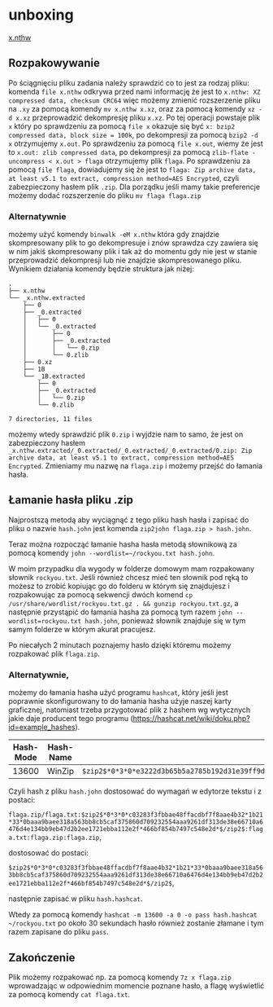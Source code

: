 # unboxing

[x.nthw](../../_resources/x.nthw)

## Rozpakowywanie

Po ściągnięciu pliku zadania należy sprawdzić co to jest za rodzaj pliku: komenda `file x.nthw` odkrywa przed nami informację że jest to `x.nthw: XZ compressed data, checksum CRC64` więc możemy zmienić rozszerzenie pliku na `.xy` za pomocą komendy `mv x.nthw x.xz`, oraz za pomocą komendy `xz -d x.xz` przeprowadzić dekompresję pliku `x.xz`.
Po tej operacji powstaje plik `x` który po sprawdzeniu za pomocą `file x` okazuje się być `x: bzip2 compressed data, block size = 100k`, po dekompresji za pomocą `bzip2 -d x` otrzymujemy `x.out`.
Po sprawdzeniu za pomocą `file x.out`, wiemy że jest to `x.out: zlib compressed data`, po dekompresji za pomocą `zlib-flate -uncompress < x.out > flaga` otrzymujemy plik `flaga`.
Po sprawdzeniu za pomocą `file flaga`, dowiadujemy się że jest to `flaga: Zip archive data, at least v5.1 to extract, compression method=AES Encrypted`, czyli zabezpieczony hasłem plik `.zip`. Dla porządku jeśli mamy takie preferencje możemy dodać rozszerzenie do pliku `mv flaga flaga.zip`

### Alternatywnie 

możemy użyć komendy `binwalk -eM x.nthw` która gdy znajdzie skompresowany plik to go dekompresuje i znów sprawdza czy zawiera się w nim jakiś skompresowany plik i tak aż do momentu gdy nie jest w stanie przeprowadzić dekompresji lub nie znajdzie skompresowanego pliku.  Wynikiem działania komendy będzie struktura jak niżej:

```
.
├── x.nthw
└── _x.nthw.extracted
    ├── 0
    ├── _0.extracted
    │   ├── 0
    │   └── _0.extracted
    │       ├── 0
    │       ├── _0.extracted
    │       │   └── 0.zip
    │       └── 0.zlib
    ├── 0.xz
    ├── 1B
    └── _1B.extracted
        ├── 0
        ├── _0.extracted
        │   └── 0.zip
        └── 0.zlib

7 directories, 11 files
```
 możemy wtedy  sprawdzić plik `0.zip` i wyjdzie nam to samo, że jest on zabezpieczony hasłem `_x.nthw.extracted/_0.extracted/_0.extracted/_0.extracted/0.zip: Zip archive data, at least v5.1 to extract, compression method=AES Encrypted`. 
Zmieniamy mu nazwę na `flaga.zip` i możemy przejść do łamania hasła. 

## Łamanie hasła pliku .zip

Najprostszą metodą aby wyciągnąć z tego pliku hash hasła i zapisać do pliku o nazwie `hash.john` jest komenda `zip2john flaga.zip > hash.john`.

Teraz można rozpocząć łamanie hasha hasła metodą słownikową za pomocą komendy `john --wordlist=~/rockyou.txt hash.john`.

W moim przypadku dla wygody w folderze domowym mam rozpakowany słownik `rockyou.txt`.  Jeśli również chcesz mieć ten słownik pod ręką to możesz to zrobić kopiując go do folderu w którym się znajdujesz i rozpakowując za pomocą sekwencji dwóch komend `cp /usr/share/wordlist/rockyou.txt.gz . && gunzip rockyou.txt.gz`, a następnie przystąpić do łamania hasha za pomocą tym razem `john --wordlist=rockyou.txt hash.john`, ponieważ słownik znajduje się w tym samym folderze w którym akurat pracujesz.

Po niecałych 2 minutach poznajemy hasło dzięki któremu możemy rozpakować plik `flaga.zip`. 

### Alternatywnie, 
możemy do łamania hasha użyć programu `hashcat`, który jeśli jest poprawnie skonfigurowany to do łamania hasha użyje naszej karty graficznej, natomiast trzeba przygotować plik z hashem wg wytycznych jakie daje producent tego programu (https://hashcat.net/wiki/doku.php?id=example_hashes).

| Hash-Mode | Hash-Name | Example |
|-|-|-|
| 13600 | WinZip | `$zip2$*0*3*0*e3222d3b65b5a2785b192d31e39ff9de*1320*e*19648c3e063c82a9ad3ef08ed833*3135c79ecb86cd6f48fc*$/zip2$` |

Czyli hash z pliku `hash.john` dostosować do wymagań w edytorze tekstu i z postaci:

`flaga.zip/flaga.txt:$zip2$*0*3*0*c03283f3fbbae48ffacdbf7f8aae4b32*1b21*33*0baaa9baee318a563bb8cb5caf375860d709232554aaa9261df313de38e66710a6476d4e134bb9eb47d2b2ee1721ebba112e2f*466bf854b7497c548e2d*$/zip2$:flaga.txt:flaga.zip:flaga.zip`, 

dostosować do postaci:

`$zip2$*0*3*0*c03283f3fbbae48ffacdbf7f8aae4b32*1b21*33*0baaa9baee318a563bb8cb5caf375860d709232554aaa9261df313de38e66710a6476d4e134bb9eb47d2b2ee1721ebba112e2f*466bf854b7497c548e2d*$/zip2$`,

następnie zapisać w pliku `hash.hashcat`.

Wtedy za pomocą komendy `hashcat -m 13600 -a 0 -o pass hash.hashcat ~/rockyou.txt` po około 30 sekundach hasło również zostanie złamane i tym razem zapisane do pliku `pass`.

## Zakończenie

Plik możemy rozpakować np. za pomocą komendy `7z x flaga.zip` wprowadzając w odpowiednim momencie poznane hasło, a flagę wyświetlić za pomocą komendy `cat flaga.txt`.
